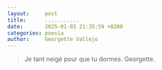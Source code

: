 ```yaml
---
layout:     post
title:      ...........
date:       2025-01-03 21:35:59 +0200
categories: poesía
author:     Georgette Vallejo
---
```

> Je tant neigé pour que tu dormes. Georgette.